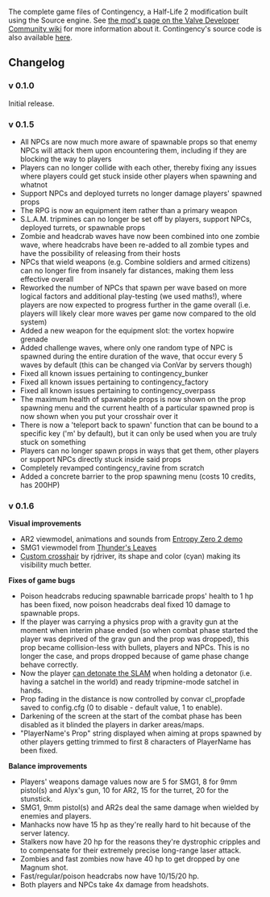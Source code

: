 The complete game files of Contingency, a Half-Life 2 modification built using the Source engine. See [the mod's page on the Valve Developer Community wiki](https://developer.valvesoftware.com/wiki/Contingency) for more information about it. Contingency's source code is also available [here](https://github.com/jamespizzurro/arp-contingency-src).

## Changelog

### v 0.1.0

Initial release.

### v 0.1.5

* All NPCs are now much more aware of spawnable props so that enemy NPCs will attack them upon encountering them, including if they are blocking the way to players
* Players can no longer collide with each other, thereby fixing any issues where players could get stuck inside other players when spawning and whatnot
* Support NPCs and deployed turrets no longer damage players' spawned props
* The RPG is now an equipment item rather than a primary weapon
* S.L.A.M. tripmines can no longer be set off by players, support NPCs, deployed turrets, or spawnable props
* Zombie and headcrab waves have now been combined into one zombie wave, where headcrabs have been re-added to all zombie types and have the possibility of releasing from their hosts
* NPCs that wield weapons (e.g. Combine soldiers and armed citizens) can no longer fire from insanely far distances, making them less effective overall
* Reworked the number of NPCs that spawn per wave based on more logical factors and additional play-testing (we used maths!), where players are now expected to progress further in the game overall (i.e. players will likely clear more waves per game now compared to the old system)
* Added a new weapon for the equipment slot: the vortex hopwire grenade
* Added challenge waves, where only one random type of NPC is spawned during the entire duration of the wave, that occur every 5 waves by default (this can be changed via ConVar by servers though)
* Fixed all known issues pertaining to contingency_bunker
* Fixed all known issues pertaining to contingency_factory
* Fixed all known issues pertaining to contingency_overpass
* The maximum health of spawnable props is now shown on the prop spawning menu and the current health of a particular spawned prop is now shown when you put your crosshair over it
* There is now a 'teleport back to spawn' function that can be bound to a specific key ('m' by default), but it can only be used when you are truly stuck on something
* Players can no longer spawn props in ways that get them, other players or support NPCs directly stuck inside said props
* Completely revamped contingency_ravine from scratch
* Added a concrete barrier to the prop spawning menu (costs 10 credits, has 200HP)

### v 0.1.6

**Visual improvements**

* AR2 viewmodel, animations and sounds from [Entropy Zero 2 demo](https://www.moddb.com/mods/entropy-zero-2/downloads/entropy-zero-2-demo-v01)
* SMG1 viewmodel from [Thunder's Leaves](https://www.moddb.com/mods/thunders-leaves/downloads/thunders-leaves-11)
* [Custom crosshair](https://bullseyecrosshairs.com/hl2sites3.shtm) by rjdriver, its shape and color (cyan) making its visibility much better.

**Fixes of game bugs**

* Poison headcrabs reducing spawnable barricade props' health to 1 hp has been fixed, now poison headcrabs deal fixed 10 damage to spawnable props.
* If the player was carrying a physics prop with a gravity gun at the moment when interim phase ended (so when combat phase started the player was deprived of the grav gun and the prop was dropped), this prop became collision-less with bullets, players and NPCs. This is no longer the case, and props dropped because of game phase change behave correctly.
* Now the player [can detonate the SLAM](https://youtu.be/pvfdsDBldqI) when holding a detonator (i.e. having a satchel in the world) and ready tripmine-mode satchel in hands.
* Prop fading in the distance is now controlled by convar cl_propfade saved to config.cfg (0 to disable - default value, 1 to enable).
* Darkening of the screen at the start of the combat phase has been disabled as it blinded the players in darker areas/maps.
* "PlayerName's Prop" string displayed when aiming at props spawned by other players getting trimmed to first 8 characters of PlayerName has been fixed.

**Balance improvements**

* Players' weapons damage values now are 5 for SMG1, 8 for 9mm pistol(s) and Alyx's gun, 10 for AR2, 15 for the turret, 20 for the stunstick.
* SMG1, 9mm pistol(s) and AR2s deal the same damage when wielded by enemies and players.
* Manhacks now have 15 hp as they're really hard to hit because of the server latency.
* Stalkers now have 20 hp for the reasons they're dystrophic cripples and to compensate for their extremely precise long-range laser attack.
* Zombies and fast zombies now have 40 hp to get dropped by one Magnum shot.
* Fast/regular/poison headcrabs now have 10/15/20 hp.
* Both players and NPCs take 4x damage from headshots.